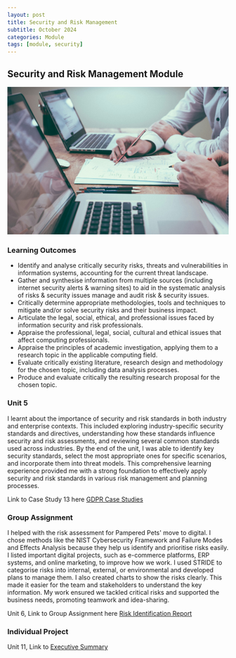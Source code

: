 ```yaml
---
layout: post
title: Security and Risk Management 
subtitle: October 2024
categories: Module
tags: [module, security]
---
```


## Security and Risk Management Module
![business image](/assets/images/banners/scott-graham-5fNmWej4tAA-unsplash.jpg)

### Learning Outcomes

<ul>
  <li>Identify and analyse critically security risks, threats and vulnerabilities in information systems, accounting for the current threat landscape.</li>
  <li>Gather and synthesise information from multiple sources (including internet security alerts & warning sites) to aid in the systematic analysis of risks & security issues manage and audit risk & security issues.</li>
  <li>Critically determine appropriate methodologies, tools and techniques to mitigate and/or solve security risks and their business impact.</li>
  <li>Articulate the legal, social, ethical, and professional issues faced by information security and risk professionals.
</li>
  <li>Appraise the professional, legal, social, cultural and ethical issues that affect computing professionals.</li>
  <li>Appraise the principles of academic investigation, applying them to a research topic in the applicable computing field.</li>
  <li>Evaluate critically existing literature, research design and methodology for the chosen topic, including data analysis processes.</li>
  <li>Produce and evaluate critically the resulting research proposal for the chosen topic.</li>
</ul>


### Unit 5 
<p>I learnt about the importance of security and risk standards in both industry and enterprise contexts. This included exploring industry-specific security standards and directives, understanding how these standards influence security and risk assessments, and reviewing several common standards used across industries. By the end of the unit, I was able to identify key security standards, select the most appropriate ones for specific scenarios, and incorporate them into threat models. This comprehensive learning experience provided me with a strong foundation to effectively apply security and risk standards in various risk management and planning processes.
</p>

<p> Link to Case Study 13 here <a href="https://github.com/diogoneno/diogoneno.github.io/blob/main/assets/SecurityandRiskManagement/Assignments/unit5GPDRcasestudy13.pdf" title="GDPR Case Studies">GDPR Case Studies</a></p>


### Group Assignment

<p>I helped with the risk assessment for Pampered Pets' move to digital. I chose methods like the NIST Cybersecurity Framework and Failure Modes and Effects Analysis because they help us identify and prioritise risks easily. I listed important digital projects, such as e-commerce platforms, ERP systems, and online marketing, to improve how we work. I used STRIDE to categorise risks into internal, external, or environmental and developed plans to manage them. I also created charts to show the risks clearly. This made it easier for the team and stakeholders to understand the key information. My work ensured we tackled critical risks and supported the business needs, promoting teamwork and idea-sharing.</p>

<p> Unit 6, Link to Group Assignment here <a href="https://github.com/diogoneno/diogoneno.github.io/blob/main/assets/SecurityandRiskManagement/Assignments/Development%20Team%20Project%20Group%20D.pdf" title="Risk Identification Report">Risk Identification Report</a></p>



### Individual Project

<p> Unit 11, Link to <a href="https://github.com/diogoneno/diogoneno.github.io/blob/main/assets/SecurityandRiskManagement/Assignments/executivesummarysecurityRisk.pdf" title="Executive Summary">Executive Summary</a></p>







